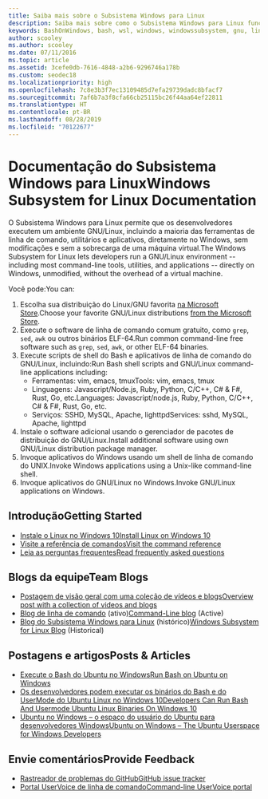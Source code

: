 ```yaml
---
title: Saiba mais sobre o Subsistema Windows para Linux
description: Saiba mais sobre como o Subsistema Windows para Linux funciona.
keywords: BashOnWindows, bash, wsl, windows, windowssubsystem, gnu, linux
author: scooley
ms.author: scooley
ms.date: 07/11/2016
ms.topic: article
ms.assetid: 3cefe0db-7616-4848-a2b6-9296746a178b
ms.custom: seodec18
ms.localizationpriority: high
ms.openlocfilehash: 7c8e3b3f7ec13109485d7efa29739dadc8bfacf7
ms.sourcegitcommit: 7af6b7a3f8cfa66cb25115bc26f44aa64ef22811
ms.translationtype: HT
ms.contentlocale: pt-BR
ms.lasthandoff: 08/28/2019
ms.locfileid: "70122677"
---
```

# <a name="windows-subsystem-for-linux-documentation"></a><span data-ttu-id="7deda-104">Documentação do Subsistema Windows para Linux</span><span class="sxs-lookup"><span data-stu-id="7deda-104">Windows Subsystem for Linux Documentation</span></span>

<span data-ttu-id="7deda-105">O Subsistema Windows para Linux permite que os desenvolvedores executem um ambiente GNU/Linux, incluindo a maioria das ferramentas de linha de comando, utilitários e aplicativos, diretamente no Windows, sem modificações e sem a sobrecarga de uma máquina virtual.</span><span class="sxs-lookup"><span data-stu-id="7deda-105">The Windows Subsystem for Linux lets developers run a GNU/Linux environment -- including most command-line tools, utilities, and applications -- directly on Windows, unmodified, without the overhead of a virtual machine.</span></span>  

<span data-ttu-id="7deda-106">Você pode:</span><span class="sxs-lookup"><span data-stu-id="7deda-106">You can:</span></span>

1. <span data-ttu-id="7deda-107">Escolha sua distribuição do Linux/GNU favorita [na Microsoft Store](https://aka.ms/wslstore).</span><span class="sxs-lookup"><span data-stu-id="7deda-107">Choose your favorite GNU/Linux distributions [from the Microsoft Store](https://aka.ms/wslstore).</span></span>
1. <span data-ttu-id="7deda-108">Execute o software de linha de comando comum gratuito, como `grep`, `sed`, `awk` ou outros binários ELF-64.</span><span class="sxs-lookup"><span data-stu-id="7deda-108">Run common command-line free software such as `grep`, `sed`, `awk`, or other ELF-64 binaries.</span></span> 
1. <span data-ttu-id="7deda-109">Execute scripts de shell do Bash e aplicativos de linha de comando do GNU/Linux, incluindo:</span><span class="sxs-lookup"><span data-stu-id="7deda-109">Run Bash shell scripts and GNU/Linux command-line applications including:</span></span>  
    * <span data-ttu-id="7deda-110">Ferramentas: vim, emacs, tmux</span><span class="sxs-lookup"><span data-stu-id="7deda-110">Tools: vim, emacs, tmux</span></span>
    * <span data-ttu-id="7deda-111">Linguagens: Javascript/Node.js, Ruby, Python, C/C++, C# & F#, Rust, Go, etc.</span><span class="sxs-lookup"><span data-stu-id="7deda-111">Languages: Javascript/node.js, Ruby, Python, C/C++, C# & F#, Rust, Go, etc.</span></span>
    * <span data-ttu-id="7deda-112">Serviços: SSHD, MySQL, Apache, lighttpd</span><span class="sxs-lookup"><span data-stu-id="7deda-112">Services: sshd, MySQL, Apache, lighttpd</span></span>
1. <span data-ttu-id="7deda-113">Instale o software adicional usando o gerenciador de pacotes de distribuição do GNU/Linux.</span><span class="sxs-lookup"><span data-stu-id="7deda-113">Install additional software using own GNU/Linux distribution package manager.</span></span>
1. <span data-ttu-id="7deda-114">Invoque aplicativos do Windows usando um shell de linha de comando do UNIX.</span><span class="sxs-lookup"><span data-stu-id="7deda-114">Invoke Windows applications using a Unix-like command-line shell.</span></span>
1. <span data-ttu-id="7deda-115">Invoque aplicativos do GNU/Linux no Windows.</span><span class="sxs-lookup"><span data-stu-id="7deda-115">Invoke GNU/Linux applications on Windows.</span></span>

## <a name="getting-started"></a><span data-ttu-id="7deda-116">Introdução</span><span class="sxs-lookup"><span data-stu-id="7deda-116">Getting Started</span></span>

* [<span data-ttu-id="7deda-117">Instale o Linux no Windows 10</span><span class="sxs-lookup"><span data-stu-id="7deda-117">Install Linux on Windows 10</span></span>](install-win10.md)
* [<span data-ttu-id="7deda-118">Visite a referência de comandos</span><span class="sxs-lookup"><span data-stu-id="7deda-118">Visit the command reference</span></span>](reference.md)
* [<span data-ttu-id="7deda-119">Leia as perguntas frequentes</span><span class="sxs-lookup"><span data-stu-id="7deda-119">Read frequently asked questions</span></span>](faq.md)

## <a name="team-blogs"></a><span data-ttu-id="7deda-120">Blogs da equipe</span><span class="sxs-lookup"><span data-stu-id="7deda-120">Team Blogs</span></span>
*  [<span data-ttu-id="7deda-121">Postagem de visão geral com uma coleção de vídeos e blogs</span><span class="sxs-lookup"><span data-stu-id="7deda-121">Overview post with a collection of videos and blogs</span></span>](https://blogs.msdn.microsoft.com/commandline/learn-about-windows-console-and-windows-subsystem-for-linux-wsl/)
* <span data-ttu-id="7deda-122">[Blog de linha de comando](https://blogs.msdn.microsoft.com/commandline/) (ativo)</span><span class="sxs-lookup"><span data-stu-id="7deda-122">[Command-Line blog](https://blogs.msdn.microsoft.com/commandline/) (Active)</span></span>
* <span data-ttu-id="7deda-123">[Blog do Subsistema Windows para Linux](https://blogs.msdn.microsoft.com/wsl/) (histórico)</span><span class="sxs-lookup"><span data-stu-id="7deda-123">[Windows Subsystem for Linux Blog](https://blogs.msdn.microsoft.com/wsl/) (Historical)</span></span>

## <a name="posts--articles"></a><span data-ttu-id="7deda-124">Postagens e artigos</span><span class="sxs-lookup"><span data-stu-id="7deda-124">Posts & Articles</span></span>
* [<span data-ttu-id="7deda-125">Execute o Bash do Ubuntu no Windows</span><span class="sxs-lookup"><span data-stu-id="7deda-125">Run Bash on Ubuntu on Windows</span></span>](https://blogs.windows.com/buildingapps/2016/03/30/run-bash-on-ubuntu-on-windows/)
* [<span data-ttu-id="7deda-126">Os desenvolvedores podem executar os binários do Bash e do UserMode do Ubuntu Linux no Windows 10</span><span class="sxs-lookup"><span data-stu-id="7deda-126">Developers Can Run Bash And Usermode Ubuntu Linux Binaries On Windows 10</span></span>](https://www.hanselman.com/blog/DevelopersCanRunBashShellAndUsermodeUbuntuLinuxBinariesOnWindows10.aspx)
* [<span data-ttu-id="7deda-127">Ubuntu no Windows – o espaço do usuário do Ubuntu para desenvolvedores Windows</span><span class="sxs-lookup"><span data-stu-id="7deda-127">Ubuntu on Windows – The Ubuntu Userspace for Windows Developers</span></span>](https://insights.ubuntu.com/2016/03/30/ubuntu-on-windows-the-ubuntu-userspace-for-windows-developers/) 

## <a name="provide-feedback"></a><span data-ttu-id="7deda-128">Envie comentários</span><span class="sxs-lookup"><span data-stu-id="7deda-128">Provide Feedback</span></span>
* [<span data-ttu-id="7deda-129">Rastreador de problemas do GitHub</span><span class="sxs-lookup"><span data-stu-id="7deda-129">GitHub issue tracker</span></span>](https://github.com/Microsoft/BashOnWindows/issues)
* [<span data-ttu-id="7deda-130">Portal UserVoice de linha de comando</span><span class="sxs-lookup"><span data-stu-id="7deda-130">Command-line UserVoice portal</span></span>](https://wpdev.uservoice.com/forums/266908-command-prompt-console-bash-on-ubuntu-on-windo/category/161892-bash)

